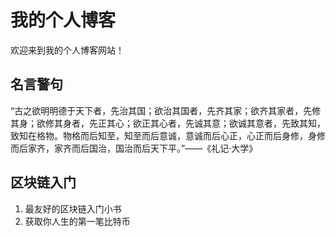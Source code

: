 # 我的个人博客
欢迎来到我的个人博客网站！

## 名言警句

“古之欲明明德于天下者，先治其国；欲治其国者，先齐其家；欲齐其家者，先修其身；欲修其身者，先正其心；欲正其心者，先诚其意；欲诚其意者，先致其知，致知在格物。物格而后知至，知至而后意诚，意诚而后心正，心正而后身修，身修而后家齐，家齐而后国治，国治而后天下平。”——《礼记·大学》

## 区块链入门

1. 最友好的区块链入门小书
2. 获取你人生的第一笔比特币
